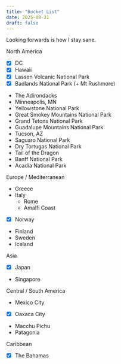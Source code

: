 ```yaml
---
title: "Bucket List"
date: 2025-08-31
draft: false
---
```


Looking forwards is how I stay sane. 

North America
- [x] DC
- [x] Hawaii
- [x] Lassen Volcanic National Park
- [x] Badlands National Park (+ Mt Rushmore)
* The Adirondacks
* Minneapolis, MN
* Yellowstone National Park
* Great Smokey Mountains National Park
* Grand Tetons National Park
* Guadalupe Mountains National Park
* Tucson, AZ
* Saguaro National Park
* Dry Tortugas National Park
* Tail of the Dragon
* Banff National Park
* Acadia National Park

Europe / Mediterranean
* Greece
* Italy
  - Rome
  - Amalfi Coast
- [x] Norway
* Finland
* Sweden
* Iceland

Asia
- [x] Japan
* Singapore

Central / South America
* Mexico City
- [x] Oaxaca City
* Macchu Pichu
* Patagonia

Caribbean
- [x] The Bahamas
